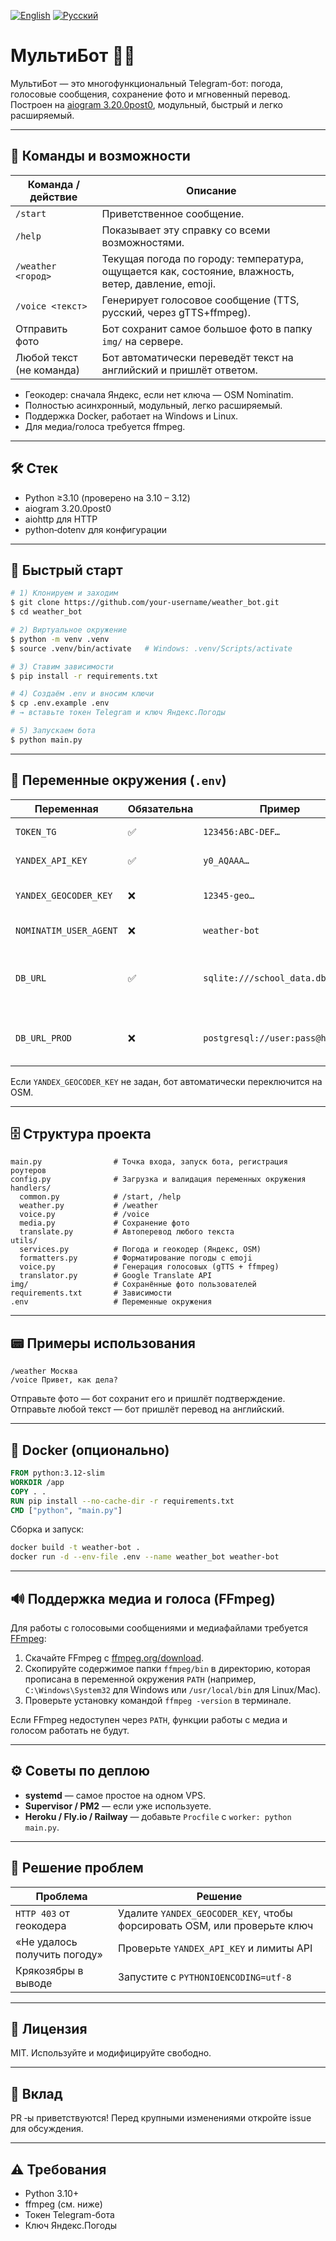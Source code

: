 [![English](https://img.shields.io/badge/lang-en-lightgrey.svg)](README.md)
[![Русский](https://img.shields.io/badge/lang-ru-blue.svg)](README_ru.md)
# МультиБот 🤖✨

МультиБот — это многофункциональный Telegram-бот: погода, голосовые сообщения, сохранение фото и мгновенный перевод. Построен на [aiogram 3.20.0post0](https://docs.aiogram.dev/ru/), модульный, быстрый и легко расширяемый.

---

## 🚦 Команды и возможности

| Команда / действие         | Описание                                                                 |
|---------------------------|--------------------------------------------------------------------------|
| `/start`                  | Приветственное сообщение.                                                |
| `/help`                   | Показывает эту справку со всеми возможностями.                           |
| `/weather <город>`        | Текущая погода по городу: температура, ощущается как, состояние, влажность, ветер, давление, emoji. |
| `/voice <текст>`          | Генерирует голосовое сообщение (TTS, русский, через gTTS+ffmpeg).        |
| Отправить фото            | Бот сохранит самое большое фото в папку `img/` на сервере.               |
| Любой текст (не команда)  | Бот автоматически переведёт текст на английский и пришлёт ответом.       |

- Геокодер: сначала Яндекс, если нет ключа — OSM Nominatim.
- Полностью асинхронный, модульный, легко расширяемый.
- Поддержка Docker, работает на Windows и Linux.
- Для медиа/голоса требуется ffmpeg.

---

## 🛠 Стек

* Python ≥3.10 (проверено на 3.10 – 3.12)
* aiogram 3.20.0post0
* aiohttp для HTTP
* python‑dotenv для конфигурации

---

## 🚀 Быстрый старт

```bash
# 1) Клонируем и заходим
$ git clone https://github.com/your‑username/weather_bot.git
$ cd weather_bot

# 2) Виртуальное окружение
$ python -m venv .venv
$ source .venv/bin/activate   # Windows: .venv/Scripts/activate

# 3) Ставим зависимости
$ pip install -r requirements.txt

# 4) Создаём .env и вносим ключи
$ cp .env.example .env
# → вставьте токен Telegram и ключ Яндекс.Погоды

# 5) Запускаем бота
$ python main.py
```

---

## 🔑 Переменные окружения (`.env`)

| Переменная | Обязательна | Пример | Назначение |
|------------|-------------|--------|------------|
| `TOKEN_TG` | ✅ | `123456:ABC-DEF…` | Токен из @BotFather |
| `YANDEX_API_KEY` | ✅ | `y0_AQAAA…` | Ключ API Яндекс.Погоды |
| `YANDEX_GEOCODER_KEY` | ❌ | `12345-geo…` | Ключ Яндекс.Геокодера (платный) |
| `NOMINATIM_USER_AGENT` | ❌ | `weather-bot` | UA‑строка для Nominatim‑fallback |
| `DB_URL` | ✅ | `sqlite:///school_data.db` | Строка подключения к БД для разработки (SQLite) |
| `DB_URL_PROD` | ❌ | `postgresql://user:pass@host/db` | Строка подключения к БД для продакшн (PostgreSQL) |

Если `YANDEX_GEOCODER_KEY` не задан, бот автоматически переключится на OSM.

---

## 🗄 Структура проекта

```
main.py                # Точка входа, запуск бота, регистрация роутеров
config.py              # Загрузка и валидация переменных окружения
handlers/
  common.py            # /start, /help
  weather.py           # /weather
  voice.py             # /voice
  media.py             # Сохранение фото
  translate.py         # Автоперевод любого текста
utils/
  services.py          # Погода и геокодер (Яндекс, OSM)
  formatters.py        # Форматирование погоды с emoji
  voice.py             # Генерация голосовых (gTTS + ffmpeg)
  translator.py        # Google Translate API
img/                   # Сохранённые фото пользователей
requirements.txt       # Зависимости
.env                   # Переменные окружения
```

---

## 📟 Примеры использования

```
/weather Москва
/voice Привет, как дела?
```
Отправьте фото — бот сохранит его и пришлёт подтверждение.
Отправьте любой текст — бот пришлёт перевод на английский.

---

## 🐳 Docker (опционально)

```dockerfile
FROM python:3.12-slim
WORKDIR /app
COPY . .
RUN pip install --no-cache-dir -r requirements.txt
CMD ["python", "main.py"]
```

Сборка и запуск:
```bash
docker build -t weather-bot .
docker run -d --env-file .env --name weather_bot weather-bot
```

---

## 🔊 Поддержка медиа и голоса (FFmpeg)

Для работы с голосовыми сообщениями и медиафайлами требуется [FFmpeg](https://ffmpeg.org/):

1. Скачайте FFmpeg с [ffmpeg.org/download](https://ffmpeg.org/download.html).
2. Скопируйте содержимое папки `ffmpeg/bin` в директорию, которая прописана в переменной окружения `PATH` (например, `C:\Windows\System32` для Windows или `/usr/local/bin` для Linux/Mac).
3. Проверьте установку командой `ffmpeg -version` в терминале.

Если FFmpeg недоступен через `PATH`, функции работы с медиа и голосом работать не будут.

---

## ⚙️ Советы по деплою

* **systemd** — самое простое на одном VPS.
* **Supervisor / PM2** — если уже используете.
* **Heroku / Fly.io / Railway** — добавьте `Procfile` с `worker: python main.py`.

---

## 🐞 Решение проблем

| Проблема | Решение |
|----------|---------|
| `HTTP 403` от геокодера | Удалите `YANDEX_GEOCODER_KEY`, чтобы форсировать OSM, или проверьте ключ |
| «Не удалось получить погоду» | Проверьте `YANDEX_API_KEY` и лимиты API |
| Крякозябры в выводе | Запустите с `PYTHONIOENCODING=utf-8` |

---

## 📝 Лицензия

MIT. Используйте и модифицируйте свободно.

---

## 🙌 Вклад

PR ‑ы приветствуются! Перед крупными изменениями откройте issue для обсуждения.

---

## ⚠️ Требования

- Python 3.10+
- ffmpeg (см. ниже)
- Токен Telegram-бота
- Ключ Яндекс.Погоды

